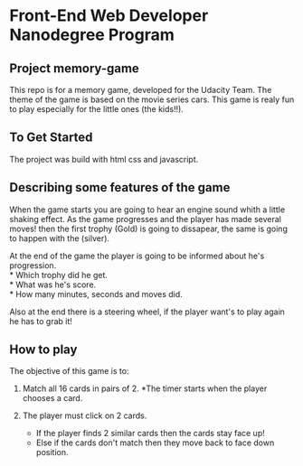 # Front-End Web Developer Nanodegree Program

## Project memory-game

This repo is for a memory game, developed for the Udacity Team. The theme of the game is based on the movie series cars. This game is realy fun to play especially for the little ones (the kids!!).    

## To Get Started

The project was build with html css and javascript. 

## Describing some features of the game

When the game starts you are going to hear an engine sound whith a little shaking effect.
As the game progresses and the player has made several moves! then the first trophy (Gold) is going to dissapear, the same is going to happen with the (silver).  

At the end of the game the player is going to be informed about he's progression.          
	* Which trophy did he get.  
	* What was he's score.  
	* How many minutes, seconds and moves did.  

Also at the end there is a steering wheel, if the player want's to play again he has to grab it!

## How to play 

The objective of this game is to:

1) Match all 16 cards in pairs of 2.
  *The timer starts when the player chooses a card.
  
2) The player must click on 2 cards. 
	* If the player finds 2 similar cards then the cards stay face up!
	* Else if the cards don't match then they move back to face down position.
	
